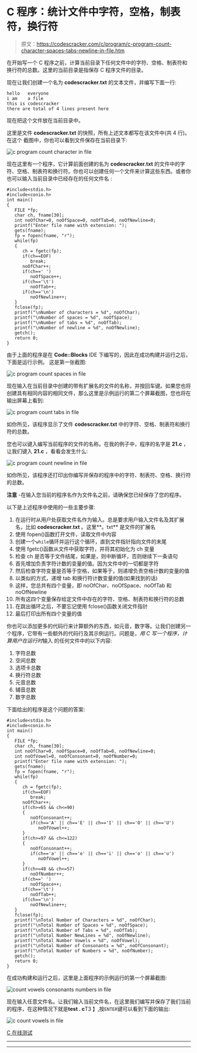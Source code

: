 # C 程序：统计文件中字符，空格，制表符，换行符

> 原文：<https://codescracker.com/c/program/c-program-count-character-spaces-tabs-newline-in-file.htm>

在开始写一个 C 程序之前，计算当前目录下任何文件中的字符、空格、制表符和换行符的总数。这里的当前目录是指保存 C 程序文件的目录。

现在让我们创建一个名为 **codescracker.txt** 的文本文件，并编写下面一行:

```
hello	everyone
i am	a file
this is codescracker
there are total of 4 lines present here
```

现在把这个文件放在当前目录中。

这里是文件 **codescracker.txt** 的快照，所有上述文本都写在该文件中(共 4 行)。在这个 截图中，你也可以看到文件保存在当前目录下:

![c program count character in file](img/f531cc0d43cba1a15a6943875ea5575d.png)

现在这里有一个程序，它计算前面创建的名为 **codescracker.txt** 的文件中的字符、空格、制表符和换行符。你也可以创建任何一个文件来计算这些东西。或者你也可以输入当前目录中已经存在的任何文件名 :

```
#include<stdio.h>
#include<conio.h>
int main()
{
   FILE *fp;
   char ch, fname[30];
   int noOfChar=0, noOfSpace=0, noOfTab=0, noOfNewline=0;
   printf("Enter file name with extension: ");
   gets(fname);
   fp = fopen(fname, "r");
   while(fp)
   {
      ch = fgetc(fp);
      if(ch==EOF)
         break;
      noOfChar++;
      if(ch==' ')
         noOfSpace++;
      if(ch=='\t')
         noOfTab++;
      if(ch=='\n')
         noOfNewline++;
   }
   fclose(fp);
   printf("\nNumber of characters = %d", noOfChar);
   printf("\nNumber of spaces = %d", noOfSpace);
   printf("\nNumber of tabs = %d", noOfTab);
   printf("\nNumber of newline = %d", noOfNewline);
   getch();
   return 0;
}
```

由于上面的程序是在 **Code::Blocks** IDE 下编写的，因此在成功构建并运行之后，下面是运行示例。 这是第一张截图:

![c program count spaces in file](img/2862297f9986a808e3e3822f113ae45f.png)

现在输入在当前目录中创建的带有扩展名的文件的名称，并按回车键。如果您也将创建具有相同内容的相同文件，那么这里是示例运行的第二个屏幕截图，您也将在输出屏幕上看到:

![c program count tabs in file](img/abd12ac77823cd90a85fce76e830aa26.png)

如你所见，该程序显示了文件 **codescracker.txt** 中的字符、空格、制表符和换行符的总数。

您也可以键入编写当前程序的文件的名称。在我的例子中，程序的名字是 **21.c** ， 让我们键入 **21.c** ，看看会发生什么:

![c program count newline in file](img/e5b7788c89c315b9a48c2b73f3828b3f.png)

如你所见，该程序还打印出你编写并保存的程序中的字符、制表符、空格、换行符的总数。

**注意** -在输入您当前的程序名作为文件名之前，请确保您已经保存了您的程序。

以下是上述程序中使用的一些主要步骤:

1.  在运行时从用户处获取文件名作为输入。总是要求用户输入文件名及其扩展名，比如 **codescracker.txt** 。这里**。txt** 是文件的扩展名
2.  使用 fopen()函数打开文件，读取文件中内容
3.  创建一个`while`循环并运行这个循环，直到文件指针指向文件的末尾
4.  使用 fgetc()函数从文件中获取字符，并将其初始化为 ch 变量
5.  检查 ch 是否等于文件结尾，如果是，则中断循环，否则继续下一条语句
6.  首先增加负责字符计数的变量的值。因为文件中的一切都是字符
7.  然后检查字符变量是否等于空格，如果等于，则递增负责空格计数的变量的值
8.  以类似的方式，递增 tab 和换行符计数变量的值(如果找到的话)
9.  这样，您总共有四个变量，即 noOfChar、noOfSpace、noOfTab 和 noOfNewline
10.  所有这四个变量保存给定文件中存在的字符、空格、制表符和换行符的总数
11.  在跳出循环之后，不要忘记使用 fclose()函数关闭文件指针
12.  最后打印出所有四个变量的值

你也可以添加更多的代码行来计算额外的东西，如元音，数字等。让我们创建另一个程序，它带有一些额外的代码行及其示例运行。问题是，*用 C 写一个程序，计算用户在运行时*输入 的任何文件中的以下内容:

1.  字符总数
2.  空间总数
3.  选项卡总数
4.  换行符总数
5.  元音总数
6.  辅音总数
7.  数字总数

下面给出的程序是这个问题的答案:

```
#include<stdio.h>
#include<conio.h>
int main()
{
   FILE *fp;
   char ch, fname[30];
   int noOfChar=0, noOfSpace=0, noOfTab=0, noOfNewline=0;
   int noOfVowel=0, noOfConsonant=0, noOfNumber=0;
   printf("Enter file name with extension: ");
   gets(fname);
   fp = fopen(fname, "r");
   while(fp)
   {
      ch = fgetc(fp);
      if(ch==EOF)
         break;
      noOfChar++;
      if(ch>=65 && ch<=90)
      {
         noOfConsonant++;
         if(ch=='A' || ch=='E' || ch=='I' || ch=='O' || ch=='U')
            noOfVowel++;
      }
      if(ch>=97 && ch<=122)
      {
         noOfConsonant++;
         if(ch=='a' || ch=='e' || ch=='i' || ch=='o' || ch=='u')
            noOfVowel++;
      }
      if(ch>=48 && ch<=57)
         noOfNumber++;
      if(ch==' ')
         noOfSpace++;
      if(ch=='\t')
         noOfTab++;
      if(ch=='\n')
         noOfNewline++;
   }
   fclose(fp);
   printf("\nTotal Number of Characters = %d", noOfChar);
   printf("\nTotal Number of Spaces = %d", noOfSpace);
   printf("\nTotal Number of Tabs = %d", noOfTab);
   printf("\nTotal Number NewLines = %d", noOfNewline);
   printf("\nTotal Number Vowels = %d", noOfVowel);
   printf("\nTotal Number of Consonants = %d", noOfConsonant);
   printf("\nTotal Number of Numbers = %d", noOfNumber);
   getch();
   return 0;
}
```

在成功构建和运行之后，这里是上面程序的示例运行的第一个屏幕截图:

![count vowels consonants numbers in file](img/77425bf9b758f80e85928f2327decf47.png)

现在输入任意文件名。让我们输入当前文件名，在这里我们编写并保存了我们当前的程序，在这种情况下就是**test . c**T3 】,按`ENTER`键可以看到下面的输出:

![c count vowels in file](img/9331f7e3ed75921dedddb370cc8f2c95.png)

[C 在线测试](/exam/showtest.php?subid=2)

* * *

* * *